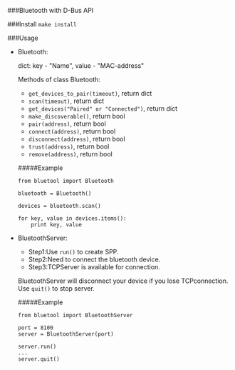 ###Bluetooth with D-Bus API

###Install
`make install`

###Usage
 - Bluetooth:
	
	dict: key - "Name", value - "MAC-address"

	Methods of class Bluetooth:
	- `get_devices_to_pair(timeout)`, return dict
	- `scan(timeout)`, return dict
	- `get_devices("Paired" or "Connected")`, return dict
	- `make_discoverable()`, return bool
	- `pair(address)`, return bool
	- `connect(address)`, return bool
	- `disconnect(address)`, return bool
	- `trust(address)`, return bool
	- `remove(address)`, return bool

	#####Example
	```
	from bluetool import Bluetooth

	bluetooth = Bluetooth()

	devices = bluetooth.scan()

	for key, value in devices.items():
	    print key, value
	```

 - BluetoothServer:
 	
	- Step1:Use `run()` to create SPP. 
	- Step2:Need to connect the bluetooth device.
	- Step3:TCPServer is available for connection.
	
	BluetoothServer will disconnect your device if you lose TCPconnection. Use `quit()` to stop server. 
 
	#####Example
	```
	from bluetool import BluetoothServer

	port = 8100
	server = BluetoothServer(port)

	server.run()
	...
	server.quit()
	```
